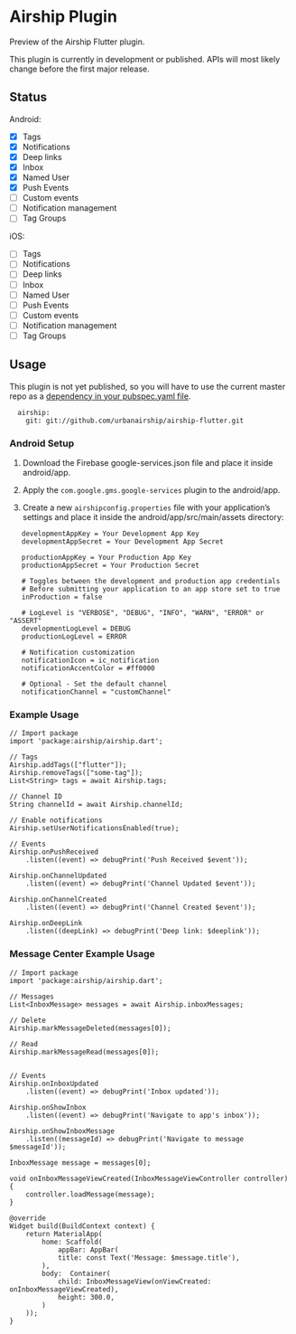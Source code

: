 # Airship Plugin

Preview of the Airship Flutter plugin.

This plugin is currently in development or published. APIs will most likely change before the first
major release.

## Status

Android:
- [x] Tags
- [x] Notifications
- [x] Deep links
- [x] Inbox
- [x] Named User
- [x] Push Events
- [ ] Custom events
- [ ] Notification management
- [ ] Tag Groups

iOS:
- [ ] Tags
- [ ] Notifications
- [ ] Deep links
- [ ] Inbox
- [ ] Named User
- [ ] Push Events
- [ ] Custom events
- [ ] Notification management
- [ ] Tag Groups

## Usage

This plugin is not yet published, so you will have to use the current master repo as a [dependency in your pubspec.yaml file](https://flutter.io/platform-plugins/).
```
  airship:
    git: git://github.com/urbanairship/airship-flutter.git
```

### Android Setup

1) Download the Firebase google-services.json file and place it inside android/app.

2) Apply the `com.google.gms.google-services` plugin to the android/app.

3) Create a new `airshipconfig.properties` file with your application’s settings and
place it inside the android/app/src/main/assets directory:

```
   developmentAppKey = Your Development App Key
   developmentAppSecret = Your Development App Secret

   productionAppKey = Your Production App Key
   productionAppSecret = Your Production Secret

   # Toggles between the development and production app credentials
   # Before submitting your application to an app store set to true
   inProduction = false

   # LogLevel is "VERBOSE", "DEBUG", "INFO", "WARN", "ERROR" or "ASSERT"
   developmentLogLevel = DEBUG
   productionLogLevel = ERROR

   # Notification customization
   notificationIcon = ic_notification
   notificationAccentColor = #ff0000

   # Optional - Set the default channel
   notificationChannel = "customChannel"
```

### Example Usage

```
// Import package
import 'package:airship/airship.dart';

// Tags
Airship.addTags(["flutter"]);
Airship.removeTags(["some-tag"]);
List<String> tags = await Airship.tags;

// Channel ID
String channelId = await Airship.channelId;

// Enable notifications
Airship.setUserNotificationsEnabled(true);

// Events
Airship.onPushReceived
    .listen((event) => debugPrint('Push Received $event'));

Airship.onChannelUpdated
    .listen((event) => debugPrint('Channel Updated $event'));

Airship.onChannelCreated
    .listen((event) => debugPrint('Channel Created $event'));

Airship.onDeepLink
    .listen((deepLink) => debugPrint('Deep link: $deeplink'));

```


### Message Center Example Usage

```
// Import package
import 'package:airship/airship.dart';

// Messages
List<InboxMessage> messages = await Airship.inboxMessages;

// Delete
Airship.markMessageDeleted(messages[0]);

// Read
Airship.markMessageRead(messages[0]);


// Events
Airship.onInboxUpdated
    .listen((event) => debugPrint('Inbox updated'));

Airship.onShowInbox
    .listen((event) => debugPrint('Navigate to app's inbox'));

Airship.onShowInboxMessage
    .listen((messageId) => debugPrint('Navigate to message $messageId'));

InboxMessage message = messages[0];

void onInboxMessageViewCreated(InboxMessageViewController controller) {
    controller.loadMessage(message);
}

@override
Widget build(BuildContext context) {
    return MaterialApp(
        home: Scaffold(
            appBar: AppBar(
            title: const Text('Message: $message.title'),
        ),
        body:  Container(
            child: InboxMessageView(onViewCreated: onInboxMessageViewCreated),
            height: 300.0,
        )
    ));
}
```
